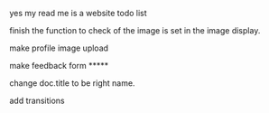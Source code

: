 yes my read me is a website todo list


finish the function to check of the image is set in the image display. 


make profile image upload 


make feedback form *****

change doc.title to be right name. 

add transitions

















 









